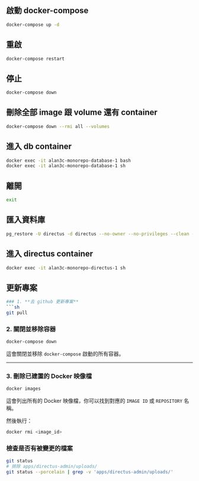 ## 啟動 docker-compose
```bash
docker-compose up -d
```
## 重啟
```bash
docker-compose restart
```


## 停止
```bash
docker-compose down
```

## 刪除全部 image 跟 volume 還有 container
```bash
docker-compose down --rmi all --volumes
```

## 進入 db container
```bash
docker exec -it alan3c-monorepo-database-1 bash
docker exec -it alan3c-monorepo-database-1 sh
```


## 離開
```bash
exit
```

## 匯入資料庫
```bash
pg_restore -U directus -d directus --no-owner --no-privileges --clean --if-exists -v /tmp/20250328-alan3c.backup
```

## 進入 directus container
```bash
docker exec -it alan3c-monorepo-directus-1 sh
```


## 更新專案
```bash
### 1. **去 github 更新專案**
```sh
git pull
```
### 2. **關閉並移除容器**
```sh
docker-compose down
```
這會關閉並移除 `docker-compose` 啟動的所有容器。

---

### 3. **刪除已建置的 Docker 映像檔**
```sh
docker images
```
這會列出所有的 Docker 映像檔，你可以找到對應的 `IMAGE ID` 或 `REPOSITORY` 名稱。

然後執行：
```sh
docker rmi <image_id>
```


### 檢查是否有被變更的檔案
```sh
git status 
# 排除 apps/directus-admin/uploads/
git status --porcelain | grep -v 'apps/directus-admin/uploads/'
```